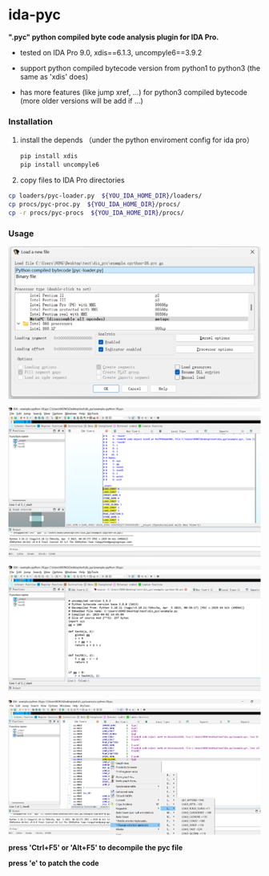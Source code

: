 # ida-pyc

**".pyc"  python compiled byte code analysis  plugin for IDA Pro.**

* tested on  IDA Pro 9.0,  xdis==6.1.3,  uncompyle6==3.9.2

* support python compiled bytecode version from  python1 to python3 (the same as 'xdis' does)

* has more features (like jump xref, ...) for python3 compiled  bytecode  (more older versions will be add if ...)

  

### Installation

1. install the depends （under the python enviroment config for ida pro）

   ```python
   pip install xdis
   pip install uncompyle6
   ```

   

2. copy files to IDA Pro directories

```bash
cp loaders/pyc-loader.py  ${YOU_IDA_HOME_DIR}/loaders/
cp procs/pyc-proc.py  ${YOU_IDA_HOME_DIR}/procs/
cp -r procs/pyc-procs  ${YOU_IDA_HOME_DIR}/procs/
```



### Usage

![image-20250402095555846](imgs/image-20250402095555846.png)

![image-20250402095755641](imgs/image-20250402095755641.png)

![image-20250407095020194](imgs/image-20250407095020194.png)

![image-20250408163833699](imgs/image-20250408163833699.png)

**press 'Ctrl+F5' or 'Alt+F5' to decompile the pyc file**

**press 'e'  to patch the code**

